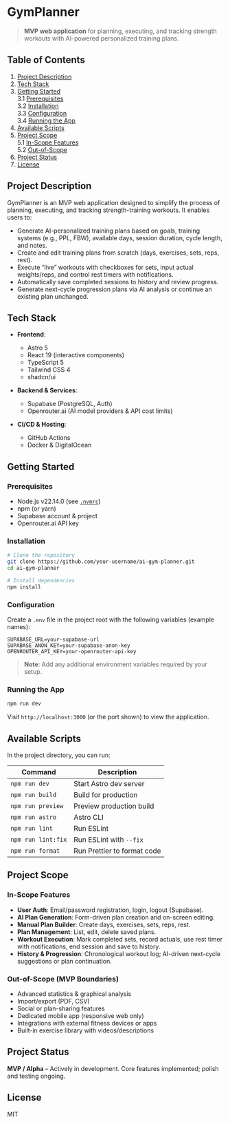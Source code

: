 # GymPlanner

> **MVP web application** for planning, executing, and tracking strength workouts with AI-powered personalized training plans.

## Table of Contents

1. [Project Description](#project-description)  
2. [Tech Stack](#tech-stack)  
3. [Getting Started](#getting-started)  
   3.1 [Prerequisites](#prerequisites)  
   3.2 [Installation](#installation)  
   3.3 [Configuration](#configuration)  
   3.4 [Running the App](#running-the-app)  
4. [Available Scripts](#available-scripts)  
5. [Project Scope](#project-scope)  
   5.1 [In-Scope Features](#in-scope-features)  
   5.2 [Out-of-Scope](#out-of-scope)  
6. [Project Status](#project-status)  
7. [License](#license)  

## Project Description

GymPlanner is an MVP web application designed to simplify the process of planning, executing, and tracking strength-training workouts. It enables users to:

- Generate AI-personalized training plans based on goals, training systems (e.g., PPL, FBW), available days, session duration, cycle length, and notes.
- Create and edit training plans from scratch (days, exercises, sets, reps, rest).
- Execute “live” workouts with checkboxes for sets, input actual weights/reps, and control rest timers with notifications.
- Automatically save completed sessions to history and review progress.
- Generate next-cycle progression plans via AI analysis or continue an existing plan unchanged.

## Tech Stack

- **Frontend**:  
  - Astro 5  
  - React 19 (interactive components)  
  - TypeScript 5  
  - Tailwind CSS 4  
  - shadcn/ui  

- **Backend & Services**:  
  - Supabase (PostgreSQL, Auth)  
  - Openrouter.ai (AI model providers & API cost limits)  

- **CI/CD & Hosting**:  
  - GitHub Actions  
  - Docker & DigitalOcean  

## Getting Started

### Prerequisites

- Node.js v22.14.0 (see [`.nvmrc`](.nvmrc))  
- npm (or yarn)  
- Supabase account & project  
- Openrouter.ai API key  

### Installation

```bash
# Clone the repository
git clone https://github.com/your-username/ai-gym-planner.git
cd ai-gym-planner

# Install dependencies
npm install
```

### Configuration

Create a `.env` file in the project root with the following variables (example names):

```dotenv
SUPABASE_URL=your-supabase-url
SUPABASE_ANON_KEY=your-supabase-anon-key
OPENROUTER_API_KEY=your-openrouter-api-key
```

> **Note**: Add any additional environment variables required by your setup.

### Running the App

```bash
npm run dev
```

Visit `http://localhost:3000` (or the port shown) to view the application.

## Available Scripts

In the project directory, you can run:

| Command           | Description                 |
| ----------------- | --------------------------- |
| `npm run dev`     | Start Astro dev server      |
| `npm run build`   | Build for production        |
| `npm run preview` | Preview production build    |
| `npm run astro`   | Astro CLI                   |
| `npm run lint`    | Run ESLint                  |
| `npm run lint:fix`| Run ESLint with `--fix`     |
| `npm run format`  | Run Prettier to format code |

## Project Scope

### In-Scope Features

- **User Auth**: Email/password registration, login, logout (Supabase).  
- **AI Plan Generation**: Form-driven plan creation and on-screen editing.  
- **Manual Plan Builder**: Create days, exercises, sets, reps, rest.  
- **Plan Management**: List, edit, delete saved plans.  
- **Workout Execution**: Mark completed sets, record actuals, use rest timer with notifications, end session and save to history.  
- **History & Progression**: Chronological workout log; AI-driven next-cycle suggestions or plan continuation.

### Out-of-Scope (MVP Boundaries)

- Advanced statistics & graphical analysis  
- Import/export (PDF, CSV)  
- Social or plan-sharing features  
- Dedicated mobile app (responsive web only)  
- Integrations with external fitness devices or apps  
- Built-in exercise library with videos/descriptions  

## Project Status

**MVP / Alpha** – Actively in development. Core features implemented; polish and testing ongoing.

## License

MIT
